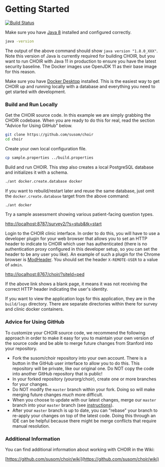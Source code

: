 <a name="top"></a>Getting Started
===============

[![Build Status](https://travis-ci.com/susom/choir.svg?token=esQWdxUhyEmyjhvCqRJJ&branch=master)](https://travis-ci.com/susom/choir)

Make sure you have [Java 8](http://www.oracle.com/technetwork/java/javase/downloads/jdk8-downloads-2133151.html) installed and configured correctly.

```sh
java -version
```

The output of the above command should show `java version "1.8.0_XXX"`. Note this version
of Java is currently required for building CHOIR, but you want to run CHOIR with Java 11 in
production to ensure you have the latest security baseline. The Docker images use OpenJDK 11
as their base image for this reason.

Make sure you have [Docker Desktop](https://www.docker.com/products/docker-desktop) installed. This
is the easiest way to get CHOIR up and running locally with a database and everything you need to
get started with development.

### Build and Run Locally

Get the CHOIR source code. In this example we are simply grabbing the CHOIR codebase. When you
are ready to do this for real, read the section "Advice for Using GitHub" below.

```sh
git clone https://github.com/susom/choir
cd choir
```

Create your own local configuration file.

```sh
cp sample.properties ../build.properties
```

Build and run CHOIR. This step also creates a local PostgreSQL database and initializes it
with a schema.

```sh
./ant docker.create.database docker
```

If you want to rebuild/restart later and reuse the same database, just omit the
`docker.create.database` target from the above command:

```sh
./ant docker
```

Try a sample assessment showing various patient-facing question types.

[http://localhost:8787/survey2/?s=stub&tk=start](http://localhost:8787/survey2/?s=stub&tk=start)

Login to the CHOIR clinic interface. In order to do this, you will have to use a developer plugin
for your web browser that allows you to set an HTTP header to indicate to CHOIR which user has
authenticated (there is no authentication proxy configured in this developer setup, so you can
set the header to be any user you like). An example of such a plugin for the Chrome browser is
[ModHeader](https://chrome.google.com/webstore/detail/modheader/idgpnmonknjnojddfkpgkljpfnnfcklj).
You should set the header `X-REMOTE-USER` to a value of `admin`.

[http://localhost:8767/choir/?siteId=ped](http://localhost:8767/choir/?siteId=ped)

If the above link shows a blank page, it means it was not receiving the correct HTTP header
indicating the user's identity.

If you want to view the application logs for this application, they are in the `build/logs`
directory. There are separate directories within there for survey and clinic docker containers.

### Advice for Using GitHub

To customize your CHOIR source code, we recommend the following approach in order to make it
easy for you to maintain your own version of the source code and be able to merge future changes
from Stanford into your repository.

* Fork the susom/choir repository into your own account. There is a button in the GitHub user 
  interface to allow you to do this. This repository will be private, like our original one.
  Do NOT copy the code into another GitHub repository that is public!
* In your forked repository (yourorg/choir), create one or more branches for your changes.
* Do NOT modify the `master` branch within your fork. Doing so will make merging future
  changes *much* more difficult.
* When you choose to update with our latest changes, merge our `master` branch into your `master`
  branch (see [instructions](https://help.github.com/en/github/collaborating-with-issues-and-pull-requests/syncing-a-fork)).
* After your `master` branch is up to date, you can "rebase" your branch to re-apply your changes
  on top of the latest code. Doing this through an IDE can be helpful because there might be
  merge conflicts that require manual resolution.

### Additional Information

You can find additional information about working with CHOIR in the Wiki:

[https://github.com/susom/choir/wiki](https://github.com/susom/choir/wiki)
